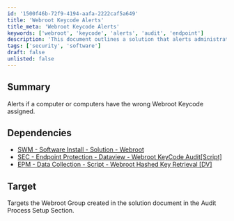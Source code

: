 ```yaml
---
id: '1500f46b-72f9-4194-aafa-2222caf5a649'
title: 'Webroot Keycode Alerts'
title_meta: 'Webroot Keycode Alerts'
keywords: ['webroot', 'keycode', 'alerts', 'audit', 'endpoint']
description: 'This document outlines a solution that alerts administrators if a computer or multiple computers have an incorrect Webroot Keycode assigned. It includes dependencies and target information for effective implementation.'
tags: ['security', 'software']
draft: false
unlisted: false
---
```

## Summary

Alerts if a computer or computers have the wrong Webroot Keycode assigned.

## Dependencies

- [SWM - Software Install - Solution - Webroot](https://proval.itglue.com/DOC-5078775-11665357)
- [SEC - Endpoint Protection - Dataview - Webroot KeyCode Audit[Script]](https://proval.itglue.com/DOC-5078775-8105261)
- [EPM - Data Collection - Script - Webroot Hashed Key Retrieval [DV]](https://proval.itglue.com/DOC-5078775-8223773)

## Target

Targets the Webroot Group created in the solution document in the Audit Process Setup Section.












